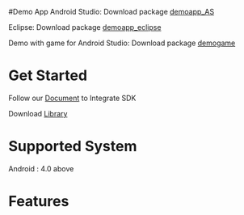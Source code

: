 
#Demo App
Android Studio: Download package [demoapp_AS](demoapp_AS)

Eclipse: Download package [demoapp_eclipse](demoapp_eclipse)

Demo with game for Android Studio: Download package [demogame](demogame)


# Get Started

Follow our [Document](http://boom.boomvideo.tv/alpha/app/integrationdoc/BoomVideo_Android_IntegrationDoc.pdf) to Integrate SDK

Download [Library](AndroidSDK)

# Supported System
Android : 4.0  above

# Features



